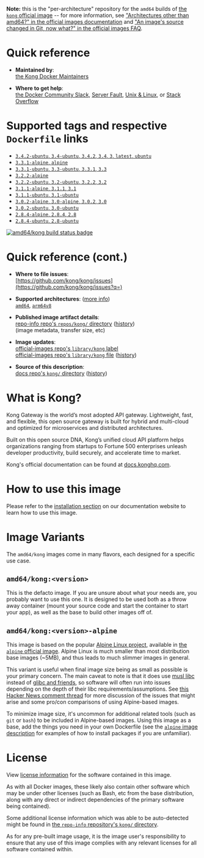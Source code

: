 <!--

********************************************************************************

WARNING:

    DO NOT EDIT "kong/README.md"

    IT IS AUTO-GENERATED

    (from the other files in "kong/" combined with a set of templates)

********************************************************************************

-->

**Note:** this is the "per-architecture" repository for the `amd64` builds of [the `kong` official image](https://hub.docker.com/_/kong) -- for more information, see ["Architectures other than amd64?" in the official images documentation](https://github.com/docker-library/official-images#architectures-other-than-amd64) and ["An image's source changed in Git, now what?" in the official images FAQ](https://github.com/docker-library/faq#an-images-source-changed-in-git-now-what).

# Quick reference

-	**Maintained by**:  
	[the Kong Docker Maintainers](https://github.com/kong/kong)

-	**Where to get help**:  
	[the Docker Community Slack](https://dockr.ly/comm-slack), [Server Fault](https://serverfault.com/help/on-topic), [Unix & Linux](https://unix.stackexchange.com/help/on-topic), or [Stack Overflow](https://stackoverflow.com/help/on-topic)

# Supported tags and respective `Dockerfile` links

-	[`3.4.2-ubuntu`, `3.4-ubuntu`, `3.4.2`, `3.4`, `3`, `latest`, `ubuntu`](https://github.com/Kong/docker-kong/blob/2ccc1a4cc237f2cbe85e9226c8d0fa1e70f1d612/ubuntu/Dockerfile)
-	[`3.3.1-alpine`, `alpine`](https://github.com/Kong/docker-kong/blob/2207aa20530f8a04290c82c9c2258717f7795080/Dockerfile.apk)
-	[`3.3.1-ubuntu`, `3.3-ubuntu`, `3.3.1`, `3.3`](https://github.com/Kong/docker-kong/blob/2207aa20530f8a04290c82c9c2258717f7795080/ubuntu/Dockerfile)
-	[`3.2.2-alpine`](https://github.com/Kong/docker-kong/blob/5641f8836920650fc66c6d36408daf794d730b96/Dockerfile.apk)
-	[`3.2.2-ubuntu`, `3.2-ubuntu`, `3.2.2`, `3.2`](https://github.com/Kong/docker-kong/blob/5641f8836920650fc66c6d36408daf794d730b96/ubuntu/Dockerfile)
-	[`3.1.1-alpine`, `3.1.1`, `3.1`](https://github.com/Kong/docker-kong/blob/5f914be945ec1732837cc4f6463219bed566c7ef/Dockerfile.apk)
-	[`3.1.1-ubuntu`, `3.1-ubuntu`](https://github.com/Kong/docker-kong/blob/5f914be945ec1732837cc4f6463219bed566c7ef/ubuntu/Dockerfile)
-	[`3.0.2-alpine`, `3.0-alpine`, `3.0.2`, `3.0`](https://github.com/Kong/docker-kong/blob/5a3ee8daf50371db2e3a788abe8f306255eead22/Dockerfile.apk)
-	[`3.0.2-ubuntu`, `3.0-ubuntu`](https://github.com/Kong/docker-kong/blob/5a3ee8daf50371db2e3a788abe8f306255eead22/ubuntu/Dockerfile)
-	[`2.8.4-alpine`, `2.8.4`, `2.8`](https://github.com/Kong/docker-kong/blob/1c31704cdc9bbd2c0a20e5479eb307140339582b/alpine/Dockerfile)
-	[`2.8.4-ubuntu`, `2.8-ubuntu`](https://github.com/Kong/docker-kong/blob/1c31704cdc9bbd2c0a20e5479eb307140339582b/ubuntu/Dockerfile)

[![amd64/kong build status badge](https://img.shields.io/jenkins/s/https/doi-janky.infosiftr.net/job/multiarch/job/amd64/job/kong.svg?label=amd64/kong%20%20build%20job)](https://doi-janky.infosiftr.net/job/multiarch/job/amd64/job/kong/)

# Quick reference (cont.)

-	**Where to file issues**:  
	[https://github.com/kong/kong/issues](https://github.com/kong/kong/issues?q=)

-	**Supported architectures**: ([more info](https://github.com/docker-library/official-images#architectures-other-than-amd64))  
	[`amd64`](https://hub.docker.com/r/amd64/kong/), [`arm64v8`](https://hub.docker.com/r/arm64v8/kong/)

-	**Published image artifact details**:  
	[repo-info repo's `repos/kong/` directory](https://github.com/docker-library/repo-info/blob/master/repos/kong) ([history](https://github.com/docker-library/repo-info/commits/master/repos/kong))  
	(image metadata, transfer size, etc)

-	**Image updates**:  
	[official-images repo's `library/kong` label](https://github.com/docker-library/official-images/issues?q=label%3Alibrary%2Fkong)  
	[official-images repo's `library/kong` file](https://github.com/docker-library/official-images/blob/master/library/kong) ([history](https://github.com/docker-library/official-images/commits/master/library/kong))

-	**Source of this description**:  
	[docs repo's `kong/` directory](https://github.com/docker-library/docs/tree/master/kong) ([history](https://github.com/docker-library/docs/commits/master/kong))

# What is Kong?

Kong Gateway is the world’s most adopted API gateway. Lightweight, fast, and flexible, this open source gateway is built for hybrid and multi-cloud and optimized for microservices and distributed architectures.

Built on this open source DNA, Kong’s unified cloud API platform helps organizations ranging from startups to Fortune 500 enterprises unleash developer productivity, build securely, and accelerate time to market.

Kong's official documentation can be found at [docs.konghq.com](https://docs.konghq.com/).

# How to use this image

Please refer to the [installation section](https://docs.konghq.com/gateway/latest/install/docker/#main) on our documentation website to learn how to use this image.

# Image Variants

The `amd64/kong` images come in many flavors, each designed for a specific use case.

## `amd64/kong:<version>`

This is the defacto image. If you are unsure about what your needs are, you probably want to use this one. It is designed to be used both as a throw away container (mount your source code and start the container to start your app), as well as the base to build other images off of.

## `amd64/kong:<version>-alpine`

This image is based on the popular [Alpine Linux project](https://alpinelinux.org), available in [the `alpine` official image](https://hub.docker.com/_/alpine). Alpine Linux is much smaller than most distribution base images (~5MB), and thus leads to much slimmer images in general.

This variant is useful when final image size being as small as possible is your primary concern. The main caveat to note is that it does use [musl libc](https://musl.libc.org) instead of [glibc and friends](https://www.etalabs.net/compare_libcs.html), so software will often run into issues depending on the depth of their libc requirements/assumptions. See [this Hacker News comment thread](https://news.ycombinator.com/item?id=10782897) for more discussion of the issues that might arise and some pro/con comparisons of using Alpine-based images.

To minimize image size, it's uncommon for additional related tools (such as `git` or `bash`) to be included in Alpine-based images. Using this image as a base, add the things you need in your own Dockerfile (see the [`alpine` image description](https://hub.docker.com/_/alpine/) for examples of how to install packages if you are unfamiliar).

# License

View [license information](https://konghq.com/kong/license/) for the software contained in this image.

As with all Docker images, these likely also contain other software which may be under other licenses (such as Bash, etc from the base distribution, along with any direct or indirect dependencies of the primary software being contained).

Some additional license information which was able to be auto-detected might be found in [the `repo-info` repository's `kong/` directory](https://github.com/docker-library/repo-info/tree/master/repos/kong).

As for any pre-built image usage, it is the image user's responsibility to ensure that any use of this image complies with any relevant licenses for all software contained within.
